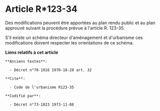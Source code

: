 # Article R*123-34

Des modifications peuvent être apportées au plan rendu public et au plan approuvé suivant la procédure prévue à l'article R.
123-35.

S'il existe un schéma directeur d'aménagement et d'urbanisme ces modifications doivent respecter les orientations de ce
schéma.

**Liens relatifs à cet article**

	**Anciens textes**:

	  - Décret n°70-1016 1970-10-28 art. 32

	**Cite**:

	  - Code de l'urbanisme R123-35

	**Codifié par**:

	  - Décret n°73-1023 1973-11-08
